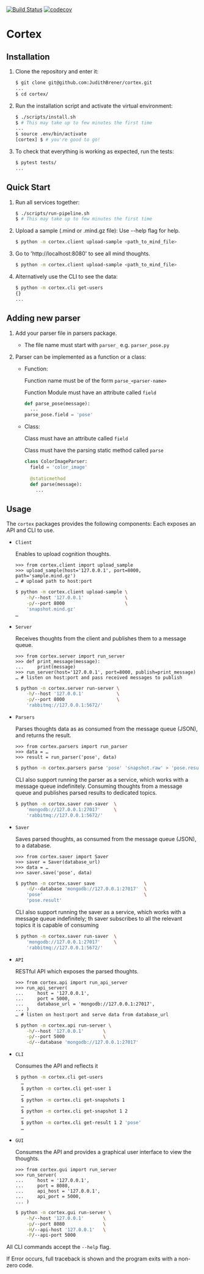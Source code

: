 [![Build Status](https://travis-ci.com/JudithBrener/cortex.svg?branch=master)](https://travis-ci.com/JudithBrener/cortex)
[![codecov](https://codecov.io/gh/JudithBrener/cortex/branch/master/graph/badge.svg)](https://codecov.io/gh/JudithBrener/cortex)
# Cortex
## Installation

1. Clone the repository and enter it:

    ```sh
    $ git clone git@github.com:JudithBrener/cortex.git
    ...
    $ cd cortex/
    ```

2. Run the installation script and activate the virtual environment:

    ```sh
    $ ./scripts/install.sh
    $ # This may take up to few minutes the first time
    ...
    $ source .env/bin/activate
    [cortex] $ # you're good to go!
    ```

3. To check that everything is working as expected, run the tests:

    ```sh
    $ pytest tests/
    ...
    ```
    
## Quick Start
1. Run all services together:

    ```sh
    $ ./scripts/run-pipeline.sh
    $ # This may take up to few minutes the first time
    ```
    
2. Upload a sample (.mind or .mind.gz file):
   Use --help flag for help.

    ```sh
    $ python -m cortex.client upload-sample <path_to_mind_file>
    ```
    
3. Go to 'http://localhost:8080' to see all mind thoughts. 

    ```sh
    $ python -m cortex.client upload-sample <path_to_mind_file>
    ```
    
4. Alternatively use the CLI to see the data:

    ```sh
    $ python -m cortex.cli get-users
    {}
    ...
    ```
## Adding new parser
1. Add your parser file in parsers package.
    - The file name must start with `parser_` e.g. `parser_pose.py`

2. Parser can be implemented as a function or a class:
    - Function:
    
        Function name must be of the form `parse_<parser-name>` 
    
        Function Module must have an attribute called `field`
        
      ```python
      def parse_pose(message):
        ...
      parse_pose.field = 'pose'
      ```
  
    - Class:

        Class must have an attribute called `field`
    
        Class must have the parsing static method called `parse`
        
      ```python
      class ColorImageParser:
        field = 'color_image'
    
        @staticmethod
        def parse(message):
          ...
      ```

## Usage

The `cortex` packages provides the following components:
Each exposes an API and CLI to use.

- `Client`

    Enables to upload cognition thoughts.

    ```pycon
    >>> from cortex.client import upload_sample
    >>> upload_sample(host='127.0.0.1', port=8000, path='sample.mind.gz')
    … # upload path to host:port
    ```
    
  ```sh
  $ python -m cortex.client upload-sample \
      -h/--host '127.0.0.1'               \
      -p/--port 8000                      \
      'snapshot.mind.gz'
  …
  ```

- `Server`

    Receives thoughts from the client and publishes them to a message queue.

    ```pycon
    >>> from cortex.server import run_server
    >>> def print_message(message):
    ...     print(message)
    >>> run_server(host='127.0.0.1', port=8000, publish=print_message)
    … # listen on host:port and pass received messages to publish
    ```
    
  ```sh
  $ python -m cortex.server run-server \
      -h/--host '127.0.0.1'            \
      -p/--port 8000                   \
      'rabbitmq://127.0.0.1:5672/'
  ```

- `Parsers`

    Parses thoughts data as as consumed from the message queue (JSON), and returns the result.

    ```pycon
    >>> from cortex.parsers import run_parser
    >>> data = … 
    >>> result = run_parser('pose', data)
    ```
    
  ```sh
  $ python -m cortex.parsers parse 'pose' 'snapshot.raw' > 'pose.result'
  ```
  
  CLI also support running the parser as a service, which works with a message queue indefinitely.
  Consuming thoughts from a message queue and publishes parsed results to dedicated topics.
  
  ```sh
  $ python -m cortex.saver run-saver  \
      'mongodb://127.0.0.1:27017'     \
      'rabbitmq://127.0.0.1:5672/'
  ```
- `Saver`

    Saves parsed thoughts, as consumed from the message queue (JSON), to a database.
    
    ```pycon
    >>> from cortex.saver import Saver
    >>> saver = Saver(database_url)
    >>> data = …
    >>> saver.save('pose', data)
    ```
  
  ```sh
  $ python -m cortex.saver save                  \
      -d/--database 'mongodb://127.0.0.1:27017'  \
      'pose'                                     \
      'pose.result' 
  ```
  
  CLI also support running the saver as a service, which works with a message queue indefinitely; 
  th saver subscribes to all the relevant topics it is capable of consuming
  
  ```sh
  $ python -m cortex.saver run-saver  \
      'mongodb://127.0.0.1:27017'     \
      'rabbitmq://127.0.0.1:5672/'
  ```
- `API`

    RESTful API which exposes the parsed thoughts.

    ```pycon
    >>> from cortex.api import run_api_server
    >>> run_api_server(
    ...     host = '127.0.0.1',
    ...     port = 5000,
    ...     database_url = 'mongodb://127.0.0.1:27017',
    ... )
    … # listen on host:port and serve data from database_url
    ```
    
  ```sh
  $ python -m cortex.api run-server \
      -h/--host '127.0.0.1'       \
      -p/--port 5000              \
      -d/--database 'mongodb://127.0.0.1:27017'
  ```

- `CLI`

    Consumes the API and reflects it
    
  ```sh
  $ python -m cortex.cli get-users
    …
    $ python -m cortex.cli get-user 1
    …
    $ python -m cortex.cli get-snapshots 1
    …
    $ python -m cortex.cli get-snapshot 1 2
    …
    $ python -m cortex.cli get-result 1 2 'pose'
    …
  ```
  
- `GUI`

    Consumes the API and provides a graphical user interface to view the thoughts.

    ```pycon
    >>> from cortex.gui import run_server
    >>> run_server(
    ...     host = '127.0.0.1',
    ...     port = 8080,
    ...     api_host = '127.0.0.1',
    ...     api_port = 5000,
    ... )
    ```
    
  ```sh
  $ python -m cortex.gui run-server \
      -h/--host '127.0.0.1'       \
      -p/--port 8080              \
      -H/--api-host '127.0.0.1'   \
      -P/--api-port 5000
  ```

All CLI commands accept the `--help` flag.

If Error occurs, full traceback is shown and the program exits with a
non-zero code.